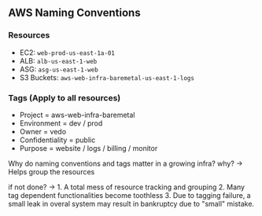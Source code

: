 ## AWS Naming Conventions

### Resources
- EC2: `web-prod-us-east-1a-01`
- ALB: `alb-us-east-1-web`
- ASG: `asg-us-east-1-web`
- S3 Buckets: `aws-web-infra-baremetal-us-east-1-logs`

### Tags (Apply to all resources)
- Project = aws-web-infra-baremetal
- Environment = dev / prod
- Owner = vedo
- Confidentiality = public
- Purpose = website / logs / billing / monitor

Why do naming conventions and tags matter in a growing infra?
why? -> Helps group the resources

if not done? -> 1. A total mess of resource tracking and grouping
                2. Many tag dependent functionalities become toothless
                3. Due to tagging failure, a small leak in overal system may result in bankruptcy due to "small" mistake.
